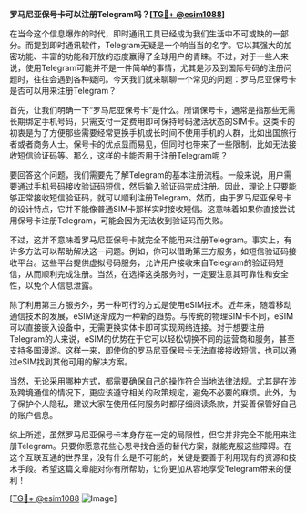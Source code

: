 **罗马尼亚保号卡可以注册Telegram吗？[[TG💪+ @esim1088](https://t.me/s/esim1088)]**

在当今这个信息爆炸的时代，即时通讯工具已经成为我们生活中不可或缺的一部分。而提到即时通讯软件，Telegram无疑是一个响当当的名字。它以其强大的加密功能、丰富的功能和开放的态度赢得了全球用户的青睐。不过，对于一些人来说，使用Telegram可能并不是一件简单的事情，尤其是涉及到国际号码的注册问题时，往往会遇到各种疑问。今天我们就来聊聊一个常见的问题：罗马尼亚保号卡是否可以用来注册Telegram？

首先，让我们明确一下“罗马尼亚保号卡”是什么。所谓保号卡，通常是指那些无需长期绑定手机号码，只需支付一定费用即可保持号码激活状态的SIM卡。这类卡的初衷是为了方便那些需要经常更换手机或长时间不使用手机的人群，比如出国旅行者或者商务人士。保号卡的优点显而易见，但同时也带来了一些限制，比如无法接收短信验证码等。那么，这样的卡能否用于注册Telegram呢？

要回答这个问题，我们需要先了解Telegram的基本注册流程。一般来说，用户需要通过手机号码接收验证码短信，然后输入验证码完成注册。因此，理论上只要能够正常接收短信验证码，就可以顺利注册Telegram。然而，由于罗马尼亚保号卡的设计特点，它并不能像普通SIM卡那样实时接收短信。这意味着如果你直接尝试用保号卡注册Telegram，可能会因为无法收到验证码而失败。

不过，这并不意味着罗马尼亚保号卡就完全不能用来注册Telegram。事实上，有许多方法可以帮助解决这一问题。例如，你可以借助第三方服务，如短信验证码接收平台。这些平台提供虚拟号码服务，允许用户接收来自Telegram的验证码短信，从而顺利完成注册。当然，在选择这类服务时，一定要注意其可靠性和安全性，以免个人信息泄露。

除了利用第三方服务外，另一种可行的方式是使用eSIM技术。近年来，随着移动通信技术的发展，eSIM逐渐成为一种新的趋势。与传统的物理SIM卡不同，eSIM可以直接嵌入设备中，无需更换实体卡即可实现网络连接。对于想要注册Telegram的人来说，eSIM的优势在于它可以轻松切换不同的运营商和服务，甚至支持多国漫游。这样一来，即使你的罗马尼亚保号卡无法直接接收短信，也可以通过eSIM找到其他可用的解决方案。

当然，无论采用哪种方式，都需要确保自己的操作符合当地法律法规。尤其是在涉及跨境通信的情况下，更应该遵守相关的政策规定，避免不必要的麻烦。此外，为了保护个人隐私，建议大家在使用任何服务时都仔细阅读条款，并妥善保管好自己的账户信息。

综上所述，虽然罗马尼亚保号卡本身存在一定的局限性，但它并非完全不能用来注册Telegram。只要你愿意花些心思寻找合适的替代方案，就能克服这些障碍。在这个互联互通的世界里，没有什么是不可能的，关键是要善于利用现有的资源和技术手段。希望这篇文章能对你有所帮助，让你更加从容地享受Telegram带来的便利！

[[TG💪+ @esim1088](https://t.me/s/esim1088) ![Image](https://i.postimg.cc/4NQfJmqS/Snipaste-2025-05-13-00-14-12.png)]